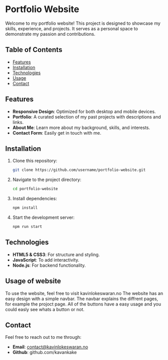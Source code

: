# Portfolio Website

Welcome to my portfolio website! This project is designed to showcase my skills, experience, and projects. It serves as a personal space to demonstrate my passion and contributions.

## Table of Contents

- [Features](#features)  
- [Installation](#installation)  
- [Technologies](#technologies)  
- [Usage](#usage)  
- [Contact](#contact)  

## Features  

- **Responsive Design**: Optimized for both desktop and mobile devices.  
- **Portfolio**: A curated selection of my past projects with descriptions and links.  
- **About Me**: Learn more about my background, skills, and interests.  
- **Contact Form**: Easily get in touch with me.  

## Installation  

1. Clone this repository:  
   ```bash
   git clone https://github.com/username/portfolio-website.git
    ````
2. Navigate to the project directory: 
    ```bash
    cd portfolio-website
    ````

3. Install dependencies:
    ```bash
    npm install
    ````

4. Start the development server:
    ```bash
    npm run start
    ````

## Technologies  

- **HTML5 & CSS3**: For structure and styling.
- **JavaScript**: To add interactivity.
- **Node.js**: For backend functionality.

## Usage of website
To use the website, feel free to visit kavinlokeswaran.no
The website has an easy design with a simple navbar. The navbar explains the diffrent pages, for example the projoct page.
All of the buttons have a easy usage and you could easly see whats a button or not. 

## Contact
Feel free to reach out to me through:
- **Email**: contact@kavinlokeswaran.no
- **Github**: github.com/kavankake